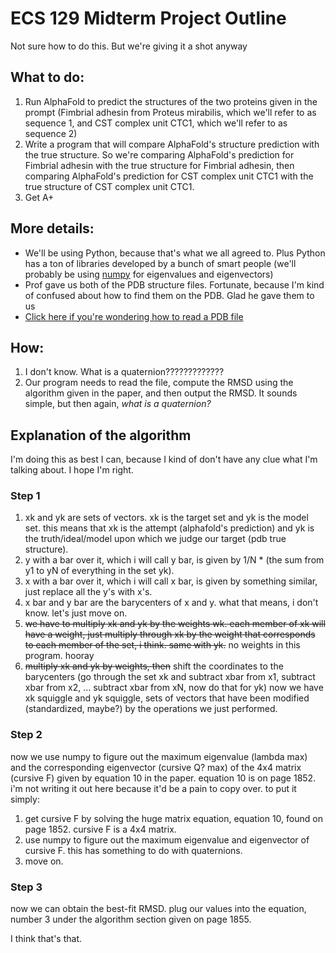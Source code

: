 # ECS 129 Midterm Project Outline
Not sure how to do this. But we're giving it a shot anyway

## What to do: 
1. Run AlphaFold to predict the structures of the two proteins given in the prompt (Fimbrial adhesin from Proteus mirabilis, which we'll refer to as sequence 1, and CST complex unit CTC1, which we'll refer to as sequence 2)
2. Write a program that will compare AlphaFold's structure prediction with the true structure. So we're comparing AlphaFold's prediction for Fimbrial adhesin with the true structure for Fimbrial adhesin, then comparing AlphaFold's prediction for CST complex unit CTC1 with the true structure of CST complex unit CTC1. 
3. Get A+ 

## More details:
- We'll be using Python, because that's what we all agreed to. Plus Python has a ton of libraries developed by a bunch of smart people (we'll probably be using [numpy](https://numpy.org/doc/stable/reference/generated/numpy.linalg.eig.html) for eigenvalues and eigenvectors)
- Prof gave us both of the PDB structure files. Fortunate, because I'm kind of confused about how to find them on the PDB. Glad he gave them to us
- [Click here if you're wondering how to read a PDB file](https://www.cgl.ucsf.edu/chimera/docs/UsersGuide/tutorials/pdbintro.html)

## How:
1. I don't know. What is a quaternion?????????????
2. Our program needs to read the file, compute the RMSD using the algorithm given in the paper, and then output the RMSD. It sounds simple, but then again, *what is a quaternion?*

## Explanation of the algorithm
I'm doing this as best I can, because I kind of don't have any clue what I'm talking about. I hope I'm right.

### Step 1
1. xk and yk are sets of vectors. xk is the target set and yk is the model set. this means that xk is the attempt (alphafold's prediction) and yk is the truth/ideal/model upon which we judge our target (pdb true structure).
2. y with a bar over it, which i will call y bar, is given by 1/N * (the sum from y1 to yN of everything in the set yk).
3. x with a bar over it, which i will call x bar, is given by something similar, just replace all the y's with x's. 
4. x bar and y bar are the barycenters of x and y. what that means, i don't know. let's just move on. 
5. ~~we have to multiply xk and yk by the weights wk. each member of xk will have a weight, just multiply through xk by the weight that corresponds to each member of the set, i think. same with yk.~~ no weights in this program. hooray
6. ~~multiply xk and yk by weights, then~~ shift the coordinates to the barycenters (go through the set xk and subtract xbar from x1, subtract xbar from x2, ... subtract xbar from xN, now do that for yk) now we have xk squiggle and yk squiggle, sets of vectors that have been modified (standardized, maybe?) by the operations we just performed. 

### Step 2
now we use numpy to figure out the maximum eigenvalue (lambda max) and the corresponding eigenvector (cursive Q? max) of the 4x4 matrix (cursive F) given by equation 10 in the paper. equation 10 is on page 1852. i'm not writing it out here because it'd be a pain to copy over. 
to put it simply: 
1. get cursive F by solving the huge matrix equation, equation 10, found on page 1852. cursive F is a 4x4 matrix. 
2. use numpy to figure out the maximum eigenvalue and eigenvector of cursive F. this has something to do with quaternions. 
3. move on.

### Step 3
now we can obtain the best-fit RMSD. plug our values into the equation, number 3 under the algorithm section given on page 1855. 

I think that's that. 

